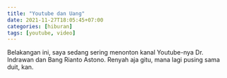 ```yaml
---
title: "Youtube dan Uang"
date: 2021-11-27T18:05:45+07:00
categories: [hiburan]
tags: [youtube, video]
---
```


Belakangan ini, saya sedang sering menonton kanal Youtube-nya Dr. Indrawan dan Bang Rianto Astono. Renyah aja gitu, mana lagi pusing sama duit, kan.
